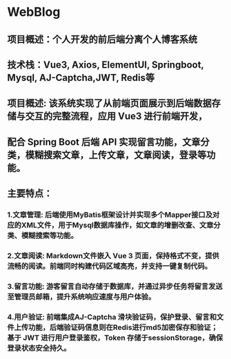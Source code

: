 # WebBlog
## 项目概述：个人开发的前后端分离个人博客系统
## 技术栈：Vue3, Axios, ElementUI, Springboot, Mysql, AJ-Captcha,JWT, Redis等
## 项目概述: 该系统实现了从前端页面展示到后端数据存储与交互的完整流程，应用 Vue3 进行前端开发，
## 配合 Spring Boot 后端 API 实现留言功能，文章分类，模糊搜索文章，上传文章，文章阅读，登录等功能。
## 主要特点：
### 1.文章管理: 后端使用MyBatis框架设计并实现多个Mapper接口及对应的XML文件，用于Mysql数据库操作，如文章的增删改查、文章分类、模糊搜索等功能。
### 2.文章阅读: Markdown文件嵌入 Vue 3 页面，保持格式不变，提供流畅的阅读。前端同时构建代码区域高亮，并支持一键复制代码。
### 3.留言功能: 游客留言自动存储于数据库，并通过异步任务将留言发送至管理员邮箱，提升系统响应速度与用户体验。
### 4.用户验证: 前端集成AJ-Captcha 滑块验证码，保护登录、留言和文件上传功能，后端验证码信息则在Redis进行md5加密保存和验证；基于 JWT 进行用户登录鉴权，Token 存储于sessionStorage，确保登录状态安全持久。
